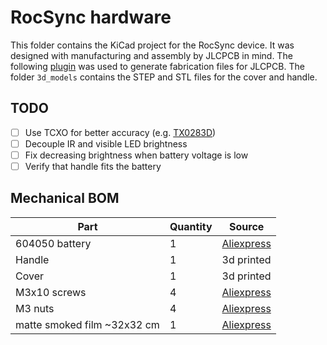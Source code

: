 # RocSync hardware
This folder contains the KiCad project for the RocSync device. It was designed with manufacturing and assembly by JLCPCB in mind. The following [plugin](https://github.com/Bouni/kicad-jlcpcb-tools) was used to generate fabrication files for JLCPCB. The folder `3d_models` contains the STEP and STL files for the cover and handle.

## TODO
- [ ] Use TCXO for better accuracy (e.g. [TX0283D](https://jlcpcb.com/partdetail/Tst-TX0283D/C499191))
- [ ] Decouple IR and visible LED brightness
- [ ] Fix decreasing brightness when battery voltage is low
- [ ] Verify that handle fits the battery

## Mechanical BOM
| Part                        | Quantity | Source                                                              |
| --------------------------- | -------- | ------------------------------------------------------------------- |
| 604050 battery              | 1        | [Aliexpress](https://www.aliexpress.com/item/1005007605225540.html) |
| Handle                      | 1        | 3d printed                                                          |
| Cover                       | 1        | 3d printed                                                          |
| M3x10 screws                | 4        | [Aliexpress](https://www.aliexpress.com/item/32850409234.html)      |
| M3 nuts                     | 4        | [Aliexpress](https://www.aliexpress.com/item/32977174437.html)      |
| matte smoked film ~32x32 cm | 1        | [Aliexpress](https://www.aliexpress.com/item/1005005636607163.html) |